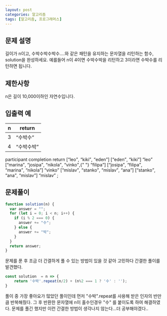 ```yaml
---
layout: post
categories: 알고리즘
tags: [알고리즘, 프로그래머스]
---
```


## 문제 설명
길이가 n이고, 수박수박수박수....와 같은 패턴을 유지하는 문자열을 리턴하는 함수, solution을 완성하세요. 예를들어 n이 4이면 수박수박을 리턴하고 3이라면 수박수를 리턴하면 됩니다.

## 제한사항
n은 길이 10,000이하인 자연수입니다.

## 입출력 예

<table class="table">
        <thead><tr>
<th>n</th>
<th>return</th>
</tr>
</thead>
        <tbody><tr>
<td>3</td>
<td><q>수박수</q></td>
</tr>
<tr>
<td>4</td>
<td><q>수박수박</q></td>
</tr>
</tbody>
      </table>
  <thead>
    <tr>
      <th>participant</th>
      <th>completion</th>
      <th>return</th>
    </tr>
  </thead>
  <tbody>
    <tr>
      <td>
        [<q>leo</q>, <q>kiki</q>, <q>eden</q>]
      </td>
      <td>
        [<q>eden</q>, <q>kiki</q>]
      </td>
      <td>
        <q>leo</q>
      </td>
    </tr>
    <tr>
      <td>
        [<q>marina</q>, <q>josipa</q>, <q>nikola</q>, <q>vinko</q>,{" "}
        <q>filipa</q>]
      </td>
      <td>
        [<q>josipa</q>, <q>filipa</q>, <q>marina</q>, <q>nikola</q>]
      </td>
      <td>
        <q>vinko</q>
      </td>
    </tr>
    <tr>
      <td>
        [<q>mislav</q>, <q>stanko</q>, <q>mislav</q>, <q>ana</q>]
      </td>
      <td>
        [<q>stanko</q>, <q>ana</q>, <q>mislav</q>]
      </td>
      <td>
        <q>mislav</q>
      </td>
    </tr>
  </tbody>
</table>;

## 문제풀이

```javascript
function solution(n) {
  var answer = "";
  for (let i = 0; i < n; i++) {
    if (i % 2 === 0) {
      answer += "수";
    } else {
      answer += "박";
    }
  }
  return answer;
}
```

문제를 푼 후 조금 더 간결하게 풀 수 있는 방법이 있을 것 같아 고민하다 간결한 풀이를 발견했다.

```javascript
const solution  = n => {
    return '수박'.repeat(n/2) + (n%2 === 1 ? '수' : '');
}
```
풀이 중 가장 좋아요가 많았던 풀이인데 먼저 "수박".repeat를 사용해 받은 인자의 반만큼 반복해줬다. 그 후 반환한 문자열에 n이 홀수인경우 "수" 를 붙이도록 하여 해결하였다. 
문제를 풀긴 했지만 이런 간결한 방법이 생각나지 않는다...더 공부해야겠다..
